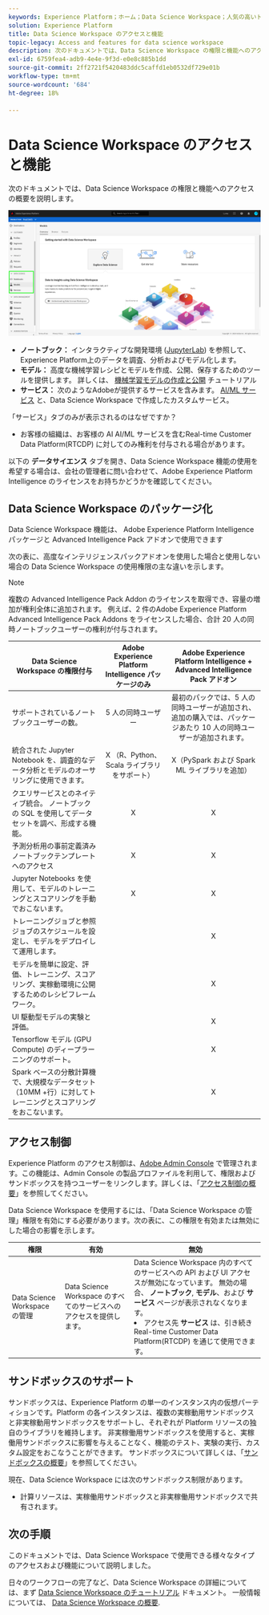 ```yaml
---
keywords: Experience Platform；ホーム；Data Science Workspace；人気の高いトピック；アクセス制御；サンドボックス；インテリジェンスパック；dsw 機能；dsw アクセス；Adobe Experience Platformインテリジェンス；インテリジェンス；aep インテリジェンスパッケージ
solution: Experience Platform
title: Data Science Workspace のアクセスと機能
topic-legacy: Access and features for data science workspace
description: 次のドキュメントでは、Data Science Workspace の権限と機能へのアクセスの概要を説明します。
exl-id: 6759fea4-adb9-4e4e-9f3d-e0e8c885b1dd
source-git-commit: 2ff2721f5420483ddc5caffd1eb0532df729e01b
workflow-type: tm+mt
source-wordcount: '684'
ht-degree: 18%

---
```


# Data Science Workspace のアクセスと機能

次のドキュメントでは、Data Science Workspace の権限と機能へのアクセスの概要を説明します。

![DSW タブ](./images/access/platform-tabs.png)

- **ノートブック：** インタラクティブな開発環境 ([JupyterLab](./jupyterlab/overview.md)) を参照して、Experience Platform上のデータを調査、分析およびモデル化します。
- **モデル：** 高度な機械学習レシピとモデルを作成、公開、保存するためのツールを提供します。 詳しくは、 [機械学習モデルの作成と公開](./models-recipes/create-publish-model.md) チュートリアル
- **サービス：** 次のようなAdobeが提供するサービスを含みます。 [AI/ML サービス](../intelligent-services/home.md) と、Data Science Workspace で作成したカスタムサービス。

「サービス」タブのみが表示されるのはなぜですか？

- お客様の組織は、お客様の AI AI/ML サービスを含むReal-time Customer Data Platform(RTCDP) に対してのみ権利を付与される場合があります。

以下の **データサイエンス** タブを開き、Data Science Workspace 機能の使用を希望する場合は、会社の管理者に問い合わせて、Adobe Experience Platform Intelligence のライセンスをお持ちかどうかを確認してください。

## Data Science Workspace のパッケージ化

Data Science Workspace 機能は、 Adobe Experience Platform Intelligence パッケージと Advanced Intelligence Pack アドオンで使用できます

次の表に、高度なインテリジェンスパックアドオンを使用した場合と使用しない場合の Data Science Workspace の使用権限の主な違いを示します。

>[!NOTE]
>
>複数の Advanced Intelligence Pack Addon のライセンスを取得でき、容量の増加が権利全体に追加されます。 例えば、2 件のAdobe Experience Platform Advanced Intelligence Pack Addons をライセンスした場合、合計 20 人の同時ノートブックユーザーの権利が付与されます。

| Data Science Workspace の権限付与 | Adobe Experience Platform Intelligence パッケージのみ | Adobe Experience Platform Intelligence + Advanced Intelligence Pack アドオン |
| --- | :---: | :---: |
| サポートされているノートブックユーザーの数。 | 5 人の同時ユーザー | 最初のパックでは、5 人の同時ユーザーが追加され、追加の購入では、パッケージあたり 10 人の同時ユーザーが追加されます。 |
| 統合された Jupyter Notebook を、調査的なデータ分析とモデルのオーサリングに使用できます。 | X （R、Python、Scala ライブラリをサポート） | X（PySpark および Spark ML ライブラリを追加） |
| クエリサービスとのネイティブ統合。 ノートブックの SQL を使用してデータセットを調べ、形成する機能。 | X | X |
| 予測分析用の事前定義済みノートブックテンプレートへのアクセス | X | X |
| Jupyter Notebooks を使用して、モデルのトレーニングとスコアリングを手動でおこないます。 | X | X |
| トレーニングジョブと参照ジョブのスケジュールを設定し、モデルをデプロイして運用します。 |  | X |
| モデルを簡単に設定、評価、トレーニング、スコアリング、実稼動環境に公開するためのレシピフレームワーク。 |  | X |
| UI 駆動型モデルの実験と評価。 |  | X |
| Tensorflow モデル (GPU Compute) のディープラーニングのサポート。 |  | X |
| Spark ベースの分散計算機で、大規模なデータセット（10MM +行）に対してトレーニングとスコアリングをおこないます。 |  | X |

## アクセス制御

Experience Platform のアクセス制御は、[Adobe Admin Console](https://adminconsole.adobe.com) で管理されます。この機能は、Admin Console の製品プロファイルを利用して、権限およびサンドボックスを持つユーザーをリンクします。詳しくは、「[アクセス制御の概要](../access-control/home.md)」を参照してください。

 Data Science Workspace を使用するには、「Data Science Workspace の管理」権限を有効にする必要があります。次の表に、この権限を有効または無効にした場合の影響を示します。

| 権限 | 有効 | 無効 |
|---|---|---|
| Data Science Workspace の管理 | Data Science Workspace のすべてのサービスへのアクセスを提供します。 | Data Science Workspace 内のすべてのサービスへの API および UI アクセスが無効になっています。 無効の場合、 **ノートブック**, **モデル**、および **サービス** ページが表示されなくなります。 <li>アクセス先 **サービス** は、引き続きReal-time Customer Data Platform(RTCDP) を通じて使用できます。</li> |

## サンドボックスのサポート

サンドボックスは、Experience Platform の単一のインスタンス内の仮想パーティションです。Platform の各インスタンスは、複数の実稼動用サンドボックスと非実稼動用サンドボックスをサポートし、それぞれが Platform リソースの独自のライブラリを維持します。 非実稼働用サンドボックスを使用すると、実稼働用サンドボックスに影響を与えることなく、機能のテスト、実験の実行、カスタム設定をおこなうことができます。 サンドボックスについて詳しくは、「[サンドボックスの概要](../sandboxes/home.md)」を参照してください。

現在、Data Science Workspace には次のサンドボックス制限があります。

- 計算リソースは、実稼働用サンドボックスと非実稼働用サンドボックスで共有されます。

## 次の手順

このドキュメントでは、Data Science Workspace で使用できる様々なタイプのアクセスおよび機能について説明しました。

日々のワークフローの完了など、Data Science Workspace の詳細については、まず [Data Science Workspace のチュートリアル](./walkthrough.md) ドキュメント。 一般情報については、 [Data Science Workspace の概要](./home.md).
